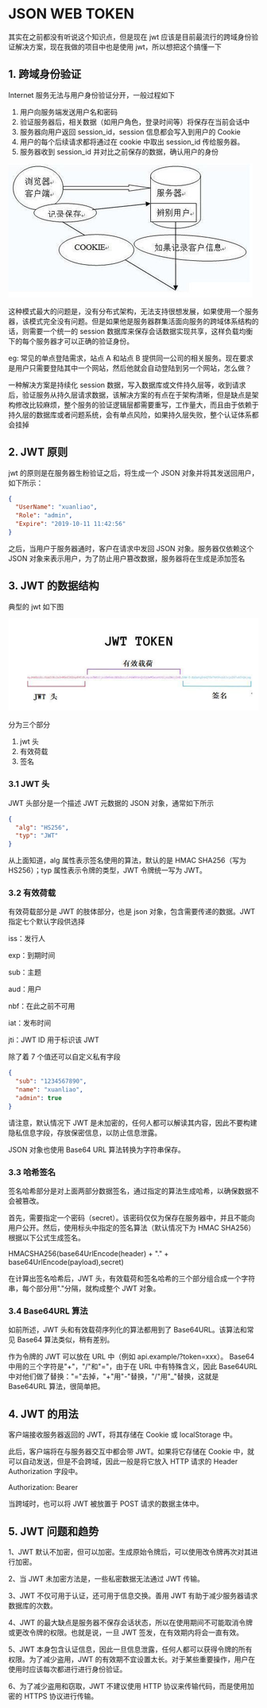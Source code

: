 # JSON WEB TOKEN

其实在之前都没有听说这个知识点，但是现在 jwt 应该是目前最流行的跨域身份验证解决方案，现在我做的项目中也是使用 jwt，所以想把这个搞懂一下

## 1. 跨域身份验证

Internet 服务无法与用户身份验证分开，一般过程如下

1. 用户向服务端发送用户名和密码
2. 验证服务器后，相关数据（如用户角色，登录时间等）将保存在当前会话中
3. 服务器向用户返回 session_id，session 信息都会写入到用户的 Cookie
4. 用户的每个后续请求都将通过在 cookie 中取出 session_id 传给服务器。
5. 服务器收到 session_id 并对比之前保存的数据，确认用户的身份

![图解](../../.vuepress/public/img/ID-card-pass.png)

这种模式最大的问题是，没有分布式架构，无法支持很想发展，如果使用一个服务器，该模式完全没有问题。但是如果他是服务器群集活面向服务的跨域体系结构的话，则需要一个统一的 session 数据库来保存会话数据实现共享，这样负载均衡下的每个服务器才可以正确的验证身份。

eg: 常见的单点登陆需求，站点 A 和站点 B 提供同一公司的相关服务。现在要求是用户只需要登陆其中一个网站，然后他就会自动登陆到另一个网站，怎么做？

一种解决方案是持续化 session 数据，写入数据库或文件持久层等，收到请求后，验证服务从持久层请求数据，该解决方案的有点在于架构清晰，但是缺点是架构修改比较麻烦，整个服务的验证逻辑层都需要重写，工作量大，而且由于依赖于持久层的数据库或者问题系统，会有单点风险，如果持久层失败，整个认证体系都会挂掉

## 2. JWT 原则

jwt 的原则是在服务器生粉验证之后，将生成一个 JSON 对象并将其发送回用户，如下所示：

```json
{
  "UserName": "xuanliao",
  "Role": "admin",
  "Expire": "2019-10-11 11:42:56"
}
```

之后，当用户于服务器通时，客户在请求中发回 JSON 对象。服务器仅依赖这个 JSON 对象来表示用户，为了防止用户篡改数据，服务器将在生成是添加签名

## 3. JWT 的数据结构

典型的 jwt 如下图

![jwt](../../.vuepress/public/img/jwt.png)

分为三个部分

1. jwt 头
2. 有效荷载
3. 签名

### 3.1 JWT 头

JWT 头部分是一个描述 JWT 元数据的 JSON 对象，通常如下所示

```json
{
  "alg": "HS256",
  "typ": "JWT"
}
```

从上面知道，alg 属性表示签名使用的算法，默认的是 HMAC SHA256（写为 HS256）；typ 属性表示令牌的类型，JWT 令牌统一写为 JWT。

### 3.2 有效荷载

有效荷载部分是 JWT 的肢体部分，也是 json 对象，包含需要传递的数据。JWT 指定七个默认字段供选择

iss：发行人

exp：到期时间

sub：主题

aud：用户

nbf：在此之前不可用

iat：发布时间

jti：JWT ID 用于标识该 JWT

除了着 7 个值还可以自定义私有字段

```json
{
  "sub": "1234567890",
  "name": "xuanliao",
  "admin": true
}
```

请注意，默认情况下 JWT 是未加密的，任何人都可以解读其内容，因此不要构建隐私信息字段，存放保密信息，以防止信息泄露。

JSON 对象也使用 Base64 URL 算法转换为字符串保存。

### 3.3 哈希签名

签名哈希部分是对上面两部分数据签名，通过指定的算法生成哈希，以确保数据不会被篡改。

首先，需要指定一个密码（secret）。该密码仅仅为保存在服务器中，并且不能向用户公开。然后，使用标头中指定的签名算法（默认情况下为 HMAC SHA256）根据以下公式生成签名。

HMACSHA256(base64UrlEncode(header) + "." + base64UrlEncode(payload),secret)

在计算出签名哈希后，JWT 头，有效载荷和签名哈希的三个部分组合成一个字符串，每个部分用"."分隔，就构成整个 JWT 对象。

### 3.4 Base64URL 算法

如前所述，JWT 头和有效载荷序列化的算法都用到了 Base64URL。该算法和常见 Base64 算法类似，稍有差别。

作为令牌的 JWT 可以放在 URL 中（例如 api.example/?token=xxx）。 Base64 中用的三个字符是"+"，"/"和"="，由于在 URL 中有特殊含义，因此 Base64URL 中对他们做了替换："="去掉，"+"用"-"替换，"/"用"\_"替换，这就是 Base64URL 算法，很简单把。

## 4. JWT 的用法

客户端接收服务器返回的 JWT，将其存储在 Cookie 或 localStorage 中。

此后，客户端将在与服务器交互中都会带 JWT。如果将它存储在 Cookie 中，就可以自动发送，但是不会跨域，因此一般是将它放入 HTTP 请求的 Header Authorization 字段中。

Authorization: Bearer

当跨域时，也可以将 JWT 被放置于 POST 请求的数据主体中。

## 5. JWT 问题和趋势

1、JWT 默认不加密，但可以加密。生成原始令牌后，可以使用改令牌再次对其进行加密。

2、当 JWT 未加密方法是，一些私密数据无法通过 JWT 传输。

3、JWT 不仅可用于认证，还可用于信息交换。善用 JWT 有助于减少服务器请求数据库的次数。

4、JWT 的最大缺点是服务器不保存会话状态，所以在使用期间不可能取消令牌或更改令牌的权限。也就是说，一旦 JWT 签发，在有效期内将会一直有效。

5、JWT 本身包含认证信息，因此一旦信息泄露，任何人都可以获得令牌的所有权限。为了减少盗用，JWT 的有效期不宜设置太长。对于某些重要操作，用户在使用时应该每次都进行进行身份验证。

6、为了减少盗用和窃取，JWT 不建议使用 HTTP 协议来传输代码，而是使用加密的 HTTPS 协议进行传输。



<gitask />
